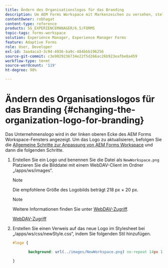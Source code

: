 ```yaml
---
title: Ändern des Organisationslogos für das Branding
description: Um AEM Forms Workspace mit Markenzeichen zu versehen, stellen Sie das Logo Ihres Unternehmens bereit, indem Sie das Standardlogo anpassen.
contentOwner: robhagat
content-type: reference
products: SG_EXPERIENCEMANAGER/6.5/FORMS
topic-tags: forms-workspace
solution: Experience Manager, Experience Manager Forms
feature: Adaptive Forms
role: User, Developer
exl-id: 3aa4aca3-3c94-4936-ba9c-484bbb196256
source-git-commit: c3e9029236734e22f5d266ac26b923eafbe0a459
workflow-type: tm+mt
source-wordcount: '119'
ht-degree: 98%

---
```


# Ändern des Organisationslogos für das Branding {#changing-the-organization-logo-for-branding}

Das Unternehmenslogo wird in der linken oberen Ecke des AEM Forms Workspace-Fensters angezeigt. Um das Logo zu aktualisieren, befolgen Sie die [Allgemeine Schritte zur Anpassung von AEM Forms Workspace](/help/forms/using/generic-steps-html-workspace-customization.md#generic-steps-for-html-workspace-customization) und dann die folgenden Schritte.

1. Erstellen Sie ein Logo und benennen Sie die Datei als `NewWorkspace.png` Platzieren Sie die Bilddatei mit einem WebDAV-Client im Ordner „/apps/ws/images“.

   >[!NOTE]
   >
   >Die empfohlene Größe des Logobilds beträgt 218 px × 20 px.

   >[!NOTE]
   >
   >Weitere Informationen finden Sie unter [WebDAV-Zugriff](https://experienceleague.adobe.com/docs/experience-manager-65-lts/administering/contentmanagement/webdav-access.html?lang=en).

   [WebDAV-Zugriff](https://experienceleague.adobe.com/docs/experience-manager-65-lts/administering/contentmanagement/webdav-access.html?lang=en)

1. Erstellen Sie einen Verweis auf das neue Logo im Stylesheet bei „/apps/ws/css/newStyle.css“, indem Sie folgenden Stil hinzufügen.

   ```css
   #logo {
   
          background: url(../images/NewWorkspace.png) no-repeat 14px 11px;
   
   }
   ```
